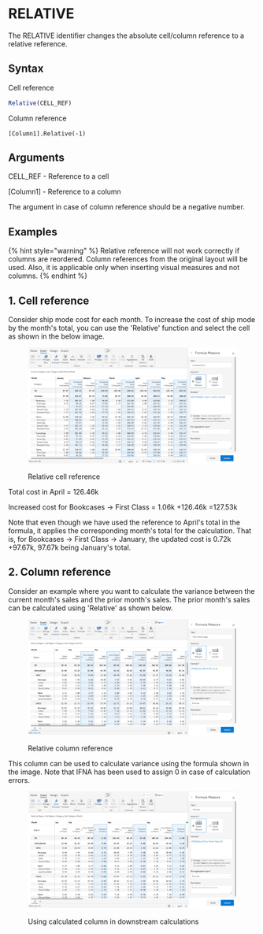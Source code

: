 # RELATIVE

The RELATIVE identifier changes the absolute cell/column reference to a relative reference.

## Syntax

Cell reference

```javascript
Relative(CELL_REF)
```

Column reference

```
[Column1].Relative(-1)
```

## Arguments

CELL\_REF - Reference to a cell

\[Column1] - Reference to a column

The argument in case of column reference should be a negative number.

## Examples

{% hint style="warning" %}
Relative reference will not work correctly if columns are reordered. Column references from the original layout will be used. Also, it is applicable only when inserting visual measures and not columns.
{% endhint %}

## **1. Cell reference**

Consider ship mode cost for each month. To increase the cost of ship mode by the month's total, you can use the 'Relative' function and select the cell as shown in the below image.

<figure><img src="../../.gitbook/assets/Formula relative cell.png" alt=""><figcaption><p>Relative cell reference</p></figcaption></figure>

Total cost in April = 126.46k

Increased cost for Bookcases -> First Class = 1.06k +126.46k =127.53k

Note that even though we have used the reference to April's total in the formula, it applies the corresponding month's total for the calculation. That is, for Bookcases -> First Class -> January, the updated cost is 0.72k +97.67k, 97.67k being January's total.&#x20;

## 2. Column reference

Consider an example where you want to calculate the variance between the current month's sales and the prior month's sales. The prior month's sales can be calculated using 'Relative' as shown below.

<figure><img src="../../.gitbook/assets/Formula relative column.png" alt=""><figcaption><p>Relative column reference</p></figcaption></figure>

This column can be used to calculate variance using the formula shown in the image. Note that IFNA has been used to assign 0 in case of calculation errors.

<figure><img src="../../.gitbook/assets/Formula relative column 2.png" alt=""><figcaption><p>Using calculated column in downstream calculations</p></figcaption></figure>
